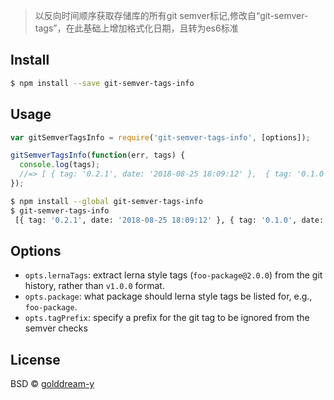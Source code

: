 > 以反向时间顺序获取存储库的所有git semver标记,修改自“git-semver-tags”，在此基础上增加格式化日期，且转为es6标准



## Install

```sh
$ npm install --save git-semver-tags-info
```


## Usage

```js
var gitSemverTagsInfo = require('git-semver-tags-info', [options]);

gitSemverTagsInfo(function(err, tags) {
  console.log(tags);
  //=> [ { tag: '0.2.1', date: '2018-08-25 18:09:12' },  { tag: '0.1.0', date: '2018-08-25 18:09:12' } ]
});
```

```sh
$ npm install --global git-semver-tags-info
$ git-semver-tags-info
 [{ tag: '0.2.1', date: '2018-08-25 18:09:12' }, { tag: '0.1.0', date: '2018-08-25 18:09:12' }]
```

## Options

* `opts.lernaTags`: extract lerna style tags (`foo-package@2.0.0`) from the
  git history, rather than `v1.0.0` format.
* `opts.package`: what package should lerna style tags be listed for, e.g.,
  `foo-package`.
* `opts.tagPrefix`: specify a prefix for the git tag to be ignored from the semver checks

## License

BSD © [golddream-y](https://github.com/golddream-y)


[npm-url]: https://npmjs.org/package/git-semver-tags-info
[travis-image]: https://travis-ci.org/conventional-changelog/git-semver-tags-info.svg?branch=master
[travis-url]: https://travis-ci.org/conventional-changelog/git-semver-tags-info
